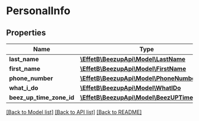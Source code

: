 # PersonalInfo

## Properties
Name | Type | Description | Notes
------------ | ------------- | ------------- | -------------
**last_name** | [**\EffetB\BeezupApi\Model\LastName**](LastName.md) |  | 
**first_name** | [**\EffetB\BeezupApi\Model\FirstName**](FirstName.md) |  | 
**phone_number** | [**\EffetB\BeezupApi\Model\PhoneNumber**](PhoneNumber.md) |  | 
**what_i_do** | [**\EffetB\BeezupApi\Model\WhatIDo**](WhatIDo.md) |  | [optional] 
**beez_up_time_zone_id** | [**\EffetB\BeezupApi\Model\BeezUPTimeZoneId**](BeezUPTimeZoneId.md) |  | 

[[Back to Model list]](../README.md#documentation-for-models) [[Back to API list]](../README.md#documentation-for-api-endpoints) [[Back to README]](../README.md)


